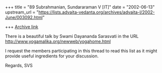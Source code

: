 +++
title = "89 Subrahmanian, Sundararaman V [IT]"
date = "2002-06-13"
upstream_url = "https://lists.advaita-vedanta.org/archives/advaita-l/2002-June/003092.html"

+++
[Archive link](https://lists.advaita-vedanta.org/archives/advaita-l/2002-June/003092.html)

There is a beautiful talk by Swami Dayananda Sarasvati in the URL
http://www.yogamalika.org/newweb/yogahome.html

I request the members participating in this thread to read this list as it
might provide useful ingredients for your discussion.

Regards,
SVS

